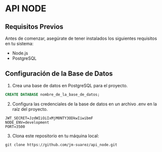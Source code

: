 # API NODE

## Requisitos Previos

Antes de comenzar, asegúrate de tener instalados los siguientes requisitos en tu sistema:

- Node.js
- PostgreSQL 

## Configuración de la Base de Datos

1. Crea una base de datos en PostgreSQL para el proyecto.

```sql
CREATE DATABASE nombre_de_la_base_de_datos;
```

2. Configura las credenciales de la base de datos en un archivo .env en la raíz del proyecto.

```plaintext
JWT_SECRET=JzdWIiOiIxMjM0NTY3ODkwIiwibmF
NODE_ENV=development
PORT=3500
```

3. Clona este repositorio en tu máquina local:

```plaintext
git clone https://github.com/jm-suarez/api_node.git
```
